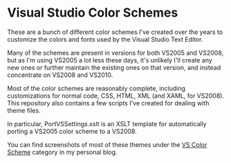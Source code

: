 # Visual Studio Color Schemes

These are a bunch of different color schemes I've created over the years
to customize the colors and fonts used by the Visual Studio Text Editor.

Many of the schemes are present in versions for both VS2005 and VS2008, but as
I'm using VS2005 a lot less these days, it's unlikely I'll create any 
new ones or further maintain the existing ones on that version, and instead
concentrate on VS2008 and VS2010.

Most of the color schemes are reasonably complete, including customizations
for normal code, CSS, HTML, XML (and XAML, for VS2008). This repository also
contains a few scripts I've created for dealing with theme files.

In particular, PortVSSettings.xslt is an XSLT template for automatically
porting a VS2005 color scheme to a VS2008.

You can find screenshots of most of these themes under the
[VS Color Scheme](http://winterdom.com/category/vs-color-scheme)
category in my personal blog.
